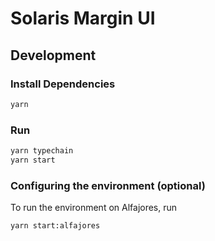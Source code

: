 # Solaris Margin UI

## Development

### Install Dependencies

```bash
yarn
```

### Run

```bash
yarn typechain
yarn start
```

### Configuring the environment (optional)

To run the environment on Alfajores, run

```bash
yarn start:alfajores
```
